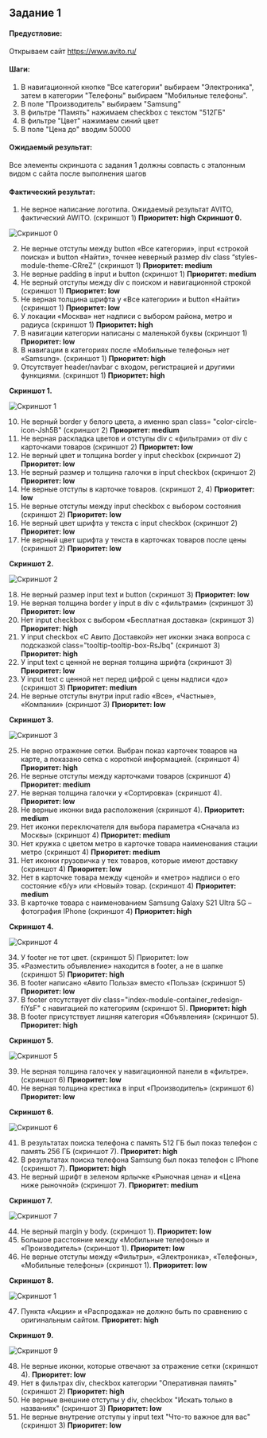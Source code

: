 ## Задание 1

#### Предустловие: 
Открываем сайт https://www.avito.ru/ 
#### Шаги:
1. В навигационной кнопке "Все категории" выбираем "Электроника", затем в категории "Телефоны" выбираем "Мобильные телефоны".
2. В поле "Производитель" выбираем "Samsung"
3. В фильтре "Память" нажимаем checkbox c текстом "512ГБ"
4. В фильтре "Цвет" нажимаем синий цвет
5. В поле "Цена до" вводим 50000
#### Ожидаемый результат:
Все элементы скриншота с задания 1 должны совпасть с эталонным видом с сайта после выполнения шагов 

#### Фактический результат:

1.	Не верное написание логотипа. Ожидаемый результат AVITO, фактический AWITO. (скриншот 1) **Приоритет: high**
**Скриншот 0.**

 ![Скриншот 0](./img/баг1.png)

2.	Не верные отступы между button «Все категории», input «строкой поиска» и button «Найти», точнее неверный размер div class “styles-module-theme-CRreZ” (скриншот 1) **Приоритет: medium**
3.	Не верные padding в input и button (скриншот 1) **Приоритет: medium**
4.	Не верный отступы между div с поиском и навигационной строкой (скриншот 1) **Приоритет: low**
5.	Не верная толщина шрифта у «Все категории» и button «Найти» (скриншот 1) **Приоритет: low**
6.	У локации «Москва» нет надписи с выбором района, метро и радиуса (скриншот 1) **Приоритет: high**
7.	В навигации категории написаны с маленькой буквы (скриншот 1) **Приоритет: low**
8.	В навигации в категориях после «Мобильные телефоны» нет «Samsung». (скриншот 1) **Приоритет: high**
9.	Отсутствует header/navbar с входом, регистрацией и другими функциями. (скриншот 1) **Приоритет: high**

**Скриншот 1.**

 ![Скриншот 1](./img/баг%201%20и%206.png)

10.	Не верный border у белого цвета, а именно span class= "color-circle-icon-Jsh5B" (скриншот 2) **Приоритет: medium**
11.	Не верная раскладка цветов и отступы div с «фильтрами» от div с карточками товаров (скриншот 2) **Приоритет: low**
12.	Не верный цвет и толщина border у input checkbox (скриншот 2) **Приоритет: low**
13.	Не верный размер и толщина галочки в input checkbox (скриншот 2) **Приоритет: low**
14.	Не верные отступы в карточке товаров. (скриншот 2, 4) **Приоритет: low**
15.	Не верные отступы между input checkbox с выбором состояния (скриншот 2) **Приоритет: low**
16.	Не верный цвет шрифта у текста с input checkbox (скриншот 2) **Приоритет: low**
17.	Не верный цвет шрифта у текста в карточках товаров после цены (скриншот 2) **Приоритет: low**

**Скриншот 2.**

 ![Скриншот 2](./img/Баг%203.png)

18.	Не верный размер input text и button (скриншот 3) **Приоритет: low**
19.	Не верная толщина border у input в div с «фильтрами» (скриншот 3) **Приоритет: low**
20.	Нет input checkbox с выбором «Бесплатная доставка» (скриншот 3) **Приоритет: high**
21.	У input checkbox «С Авито Доставкой» нет иконки знака вопроса с подсказкой class="tooltip-tooltip-box-RsJbq" (скриншот 3) **Приоритет: high**
22.	У input text с ценной не верная толщина шрифта (скриншот 3) **Приоритет: low**
23.	У input text с ценной нет перед цифрой с цены надписи «до» (скриншот 3) **Приоритет: medium**
24.	Не верные отступы внутри input radio «Все», «Частные», «Компании» (скриншот 3) **Приоритет: low**

**Скриншот 3.**

 ![Скриншот 3](./img/баг%204.png)

25.	Не верно отражение сетки. Выбран показ карточек товаров на карте, а показано сетка с короткой информацией. (скриншот 4) **Приоритет: high**
26.	Не верные отступы между карточками товаров (скриншот 4) **Приоритет: medium**
27.	Не верная толщина галочки у «Сортировка» (скриншот 4). **Приоритет: low**
28.	Не верные иконки вида расположения (скриншот 4). **Приоритет: medium**
29.	Нет иконки переключателя для выбора параметра «Сначала из Москвы» (скриншот 4) **Приоритет: medium**
30.	Нет кружка с цветом метро в карточке товара наименования стации метро (скриншот 4) **Приоритет: medium**
31.	Нет иконки грузовичка у тех товаров, которые имеют доставку (скриншот 4) **Приоритет: low**
32.	Нет в карточке товара между «ценой» и «метро» надписи о его состояние «б/у» или «Новый» товар. (скриншот 4) **Приоритет: medium**
33.	В карточке товара с наименованием Samsung Galaxy S21 Ultra 5G – фотография IPhone (скриншот 4) **Приоритет: high**


**Скриншот 4.**

![Скриншот 4](./img/баг%206.png)
 
34.	У footer не тот цвет. (скриншот 5) Приоритет: low
35.	«Разместить объявление» находится в footer, а не в шапке (скриншот 5) **Приоритет: high**
36.	В footer написано «Авито Польза» вместо «Польза» (скриншот 5) **Приоритет: low**
37.	В footer отсутствует div class="index-module-container_redesign-fiYsF" с навигацией по категориям (скриншот 5). **Приоритет: high**
38.	В footer присутствует лишняя категория «Объявления» (скриншот 5). **Приоритет: high**

**Скриншот 5.**

![Скриншот 5](./img/баг%207.png)
 
39.	Не верная толщина галочек у навигационной панели в «фильтре». (скриншот 6) **Приоритет: low**
40.	Не верная толщина крестика в input «Производитель» (скриншот 6) **Приоритет: low**


**Скриншот 6.**

 ![Скриншот 6](./img/баг%208.png)

41.	В результатах поиска телефона с память 512 ГБ был показ телефон с память 256 ГБ (скриншот 7). **Приоритет: high**
42.	В результатах поиска телефона Samsung был показ телефон с IPhone (скриншот 7). **Приоритет: high**
43.	Не верный шрифт в зеленом ярлычке «Рыночная цена» и «Цена ниже рыночной» (скриншот 7). **Приоритет: medium**

**Скриншот 7.**

![Скриншот 7](./img/баг%209.png)
 

44.	Не верный margin у body. (скриншот 1). **Приоритет: low**
45.	Большое расстояние между «Мобильные телефоны» и «Производитель» (скриншот 1). **Приоритет: low**
46.	Не верные отступы между «Фильтры», «Электроника», «Телефоны», «Мобильные телефоны» (скриншот 1). **Приоритет: low**

**Скриншот 8.**

 ![Скриншот 1](./img/баг%201%20и%206.png)

47.	Пункта «Акции» и «Распродажа» не должно быть по сравнению с оригинальным сайтом. **Приоритет: high**

**Скриншот 9.**

 ![Скриншот 9](./img/баг10.png)

48. Не верные иконки, которые отвечают за отражение сетки (скриншот 4). **Приоритет: low**
49. Нет в фильтрах div, checkbox категории "Оперативная память" (скриншот 2) **Приоритет: high**
50. Не верные внешние отступы у div, checkbox "Искать только в названиях" (скриншот 3) **Приоритет: low**
51. Не верные внутрение отступы у input text "Что-то важное для вас" (скриншот 3) **Приоритет: low**